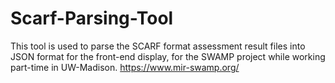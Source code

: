 # Scarf-Parsing-Tool
This tool is used to parse the SCARF format assessment result files into JSON format for the front-end display, for the SWAMP project while working part-time in UW-Madison.
https://www.mir-swamp.org/
